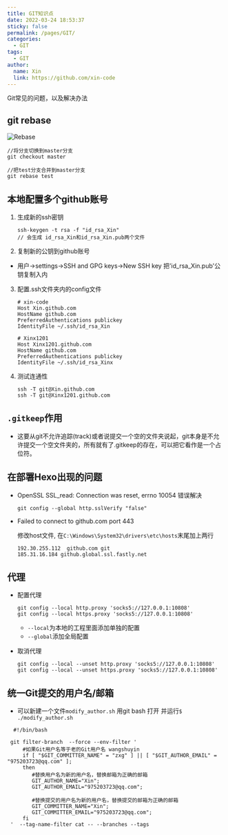 ```yaml
---
title: GIT知识点
date: 2022-03-24 18:53:37
sticky: false
permalink: /pages/GIT/
categories: 
  - GIT
tags: 
  - GIT
author: 
  name: Xin
  link: https://github.com/xin-code
---
```


Git常见的问题，以及解决办法

<!-- more -->



## git rebase

![Rebase](https://p3-juejin.byteimg.com/tos-cn-i-k3u1fbpfcp/1552dbc2a3434303af00151992ece1b0~tplv-k3u1fbpfcp-zoom-in-crop-mark:1304:0:0:0.awebp)

```git
//将分支切换到master分支
git checkout master

//把test分支合并到master分支
git rebase test
```



## 本地配置多个github账号

1. 生成新的ssh密钥

   ```git
   ssh-keygen -t rsa -f "id_rsa_Xin" 
   // 会生成 id_rsa_Xin和id_rsa_Xin.pub两个文件
   ```

2.  复制新的公钥到github账号

   - 用户->settings->SSH and GPG keys->New SSH key 把'id_rsa_Xin.pub'公钥复制入内

3. 配置.ssh文件夹内的config文件

   ```git
   # xin-code
   Host Xin.github.com
   HostName github.com
   PreferredAuthentications publickey
   IdentityFile ~/.ssh/id_rsa_Xin
   
   # Xinx1201
   Host Xinx1201.github.com
   HostName github.com
   PreferredAuthentications publickey
   IdentityFile ~/.ssh/id_rsa_Xinx
   ```

4. 测试连通性

   ```git
   ssh -T git@Xin.github.com
   ssh -T git@Xinx1201.github.com 
   ```

   

## `.gitkeep`作用

- 这要从git不允许追踪(track)或者说提交一个空的文件夹说起，git本身是不允许提交一个空文件夹的，所有就有了.gitkeep的存在，可以把它看作是一个占位符。



## 在部署Hexo出现的问题

- OpenSSL SSL_read: Connection was reset, errno 10054 错误解决

  ```git
  git config --global http.sslVerify "false"
  ```

- Failed to connect to github.com port 443 

  修改host文件, 在`C:\Windows\System32\drivers\etc\hosts`末尾加上两行

  ```git
  192.30.255.112  github.com git 
  185.31.16.184 github.global.ssl.fastly.net
  ```

  

## 代理

- 配置代理

  ```git
  git config --local http.proxy 'socks5://127.0.0.1:10808' 
  git config --local https.proxy 'socks5://127.0.0.1:10808' 
  ```

  - `--local`为本地的工程里面添加单独的配置
  - `--global`添加全局配置

- 取消代理

  ```git
  git config --local --unset http.proxy 'socks5://127.0.0.1:10808' 
  git config --local --unset https.proxy 'socks5://127.0.0.1:10808'
  ```

  



## 统一Git提交的用户名/邮箱

- 可以新建一个文件`modify_author.sh` 用git bash 打开 并运行`$ ./modify_author.sh`

```Git
  #!/bin/bash 

 git filter-branch  --force --env-filter ' 
     #如果Git用户名等于老的Git用户名 wangshuyin
     if [ "$GIT_COMMITTER_NAME" = "zxg" ] || [ "$GIT_AUTHOR_EMAIL" = "975203723@qq.com" ]; 
     then 
        #替换用户名为新的用户名，替换邮箱为正确的邮箱
        GIT_AUTHOR_NAME="Xin"; 
        GIT_AUTHOR_EMAIL="975203723@qq.com"; 

        #替换提交的用户名为新的用户名，替换提交的邮箱为正确的邮箱
        GIT_COMMITTER_NAME="Xin"; 
        GIT_COMMITTER_EMAIL="975203723@qq.com"; 
     fi 
 '  --tag-name-filter cat -- --branches --tags
```

